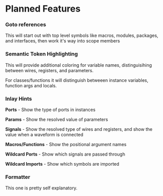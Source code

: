 
# Planned Features

### Goto references

This will start out with top level symbols like macros, modules, packages, and interfaces, then work it's way into scope members

### Semantic Token Highlighting

This will provide additional coloring for variable names, distinguisihing between wires, registers, and parameters.

For classes/functions it will distinguish betweeen instance variables, function args and locals.

### Inlay Hints

**Ports** - Show the type of ports in instances

**Params** - Show the resolved value of parameters

**Signals** - Show the resolved type of wires and registers, and show the value when a waveform is connected

**Macros/Functions** - Show the positional argument names

**Wildcard Ports** - Show which signals are passed through

**Wildcard Imports** - Show which symbols are imported

### Formatter

This one is pretty self explanatory.
